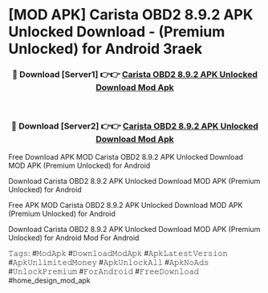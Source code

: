 # [MOD APK] Carista OBD2 8.9.2 APK Unlocked Download - (Premium Unlocked) for Android 3raek



<div align="center">
<h3>🔴 Download [Server1] 👉👉 <a href="https://momento.my/?title=Carista_OBD2_8.9.2_APK_Unlocked_Download">Carista OBD2 8.9.2 APK Unlocked Download Mod Apk</a></h3><br>

<h3>🔴 Download [Server2] 👉👉 <a href="https://momento.my/?title=Carista_OBD2_8.9.2_APK_Unlocked_Download">Carista OBD2 8.9.2 APK Unlocked Download Mod Apk</a></h3>
</div>



Free Download APK MOD Carista OBD2 8.9.2 APK Unlocked Download MOD APK (Premium Unlocked) for Android

Download Carista OBD2 8.9.2 APK Unlocked Download MOD APK (Premium Unlocked) for Android

Free APK MOD Carista OBD2 8.9.2 APK Unlocked Download MOD APK (Premium Unlocked) for Android

Download Carista OBD2 8.9.2 APK Unlocked Download MOD APK (Premium Unlocked) for Android Mod For Android

𝚃𝚊𝚐𝚜: #𝙼𝚘𝚍𝙰𝚙𝚔 #𝙳𝚘𝚠𝚗𝚕𝚘𝚊𝚍𝙼𝚘𝚍𝙰𝚙𝚔 #𝙰𝚙𝚔𝙻𝚊𝚝𝚎𝚜𝚝𝚅𝚎𝚛𝚜𝚒𝚘𝚗 #𝙰𝚙𝚔𝚄𝚗𝚕𝚒𝚖𝚒𝚝𝚎𝚍𝙼𝚘𝚗𝚎𝚢 #𝙰𝚙𝚔𝚄𝚗𝚕𝚘𝚌𝚔𝙰𝚕𝚕 #𝙰𝚙𝚔𝙽𝚘𝙰𝚍𝚜 #𝚄𝚗𝚕𝚘𝚌𝚔𝙿𝚛𝚎𝚖𝚒𝚞𝚖 #𝙵𝚘𝚛𝙰𝚗𝚍𝚛𝚘𝚒𝚍 #𝙵𝚛𝚎𝚎𝙳𝚘𝚠𝚗𝚕𝚘𝚊𝚍 #home_design_mod_apk
